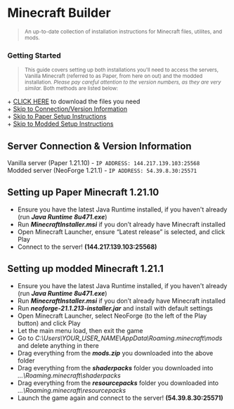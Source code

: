 # Minecraft Builder
><sup>An up-to-date collection of installation instructions for Minecraft files, utilites, and mods.</sup>  

### Getting Started 
><sup>This guide covers setting up both installations you'll need to access the servers, Vanilla Minecraft (referred to as Paper, from here on out) and the modded installation. *Please pay careful attention to the version numbers, as they are very similar.* Both methods are listed below:</sup>  

\+ [CLICK HERE](https://drive.google.com/drive/folders/1cEn3LVxxaCAZCpomDuQk2tDxF8ocPCHA?usp=sharing) to download the files you need     
\+ [Skip to Connection/Version Information](#server-connection--version-information)   
\+ [Skip to Paper Setup Instructions](#setting-up-paper-minecraft-12110)   
\+ [Skip to Modded Setup Instructions](#setting-up-modded-minecraft-1211)     
  
  
## Server Connection & Version Information  
  Vanilla server (Paper 1.21.10) - `IP ADDRESS: 144.217.139.103:25568`   
  Modded server (NeoForge 1.21.1) - `IP ADDRESS: 54.39.8.30:25571`
  
## Setting up Paper Minecraft 1.21.10  
- Ensure you have the latest Java Runtime installed, if you haven't already (run ***Java Runtime 8u471.exe***)  
- Run ***MinecraftInstaller.msi*** if you don’t already have Minecraft installed  
- Open Minecraft Launcher, ensure “Latest release” is selected, and click Play  
- Connect to the server! **(144.217.139.103:25568)**

## Setting up modded Minecraft 1.21.1   
- Ensure you have the latest Java Runtime installed, if you haven't already (run ***Java Runtime 8u471.exe***)  
- Run ***MinecraftInstaller.msi*** if you don’t already have Minecraft installed  
- Run ***neoforge-21.1.213-installer.jar*** and install with default settings  
- Open Minecraft Launcher, select NeoForge (to the left of the Play button) and click Play  
- Let the main menu load, then exit the game  
- Go to *C:\Users\YOUR_USER_NAME\AppData\Roaming\.minecraft\mods* and delete anything in there  
- Drag everything from the ***mods.zip*** you downloaded into the above folder
- Drag everything from the ***shaderpacks*** folder you downloaded into *...\Roaming\.minecraft\shaderpacks*
- Drag everything from the ***resourcepacks*** folder you downloaded into *...\Roaming\.minecraft\resourcepacks*
- Launch the game again and connect to the server! **(54.39.8.30:25571)** 
